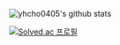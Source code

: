 ![yhcho0405's github stats](https://github-readme-stats.vercel.app/api?username=yhcho0405&show_icons=true&theme=tokyonight&hide=stars,prs,issues,contribs)

[![Solved.ac
프로필](http://mazassumnida.wtf/api/v2/generate_badge?boj=yh0405)](https://solved.ac/yh0405)


<!--
**yhcho0405/yhcho0405** is a ✨ _special_ ✨ repository because its `README.md` (this file) appears on your GitHub profile.


Here are some ideas to get you started:

- 🔭 I’m currently working on ...
- 🌱 I’m currently learning ...
- 👯 I’m looking to collaborate on ...
- 🤔 I’m looking for help with ...
- 💬 Ask me about ...
- 📫 How to reach me: ...
- 😄 Pronouns: ...
- ⚡ Fun fact: ...
-->
